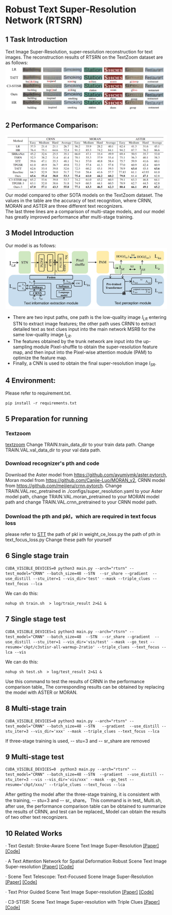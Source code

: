 # Robust Text Super-Resolution Network (RTSRN)



## 1 Task Introduction

Text Image Super-Resolution, super-resolution reconstruction for text images. The reconstruction results of RTSRN on the TextZoom dataset are as follows:
![visualization](./pic/visualization.jpg)
## 2 Performance Comparison:

![main table](./pic/main_table.png)
Our model compared to other SOTA models on the TextZoom dataset. The values in the table are the accuracy of text recognition, where CRNN, MORAN and ASTER are three different text recognizers.
<br>
The last three lines are a comparison of multi-stage models, and our model has greatly improved performance after multi-stage training.
## 3 Model Introduction

Our model is as follows:
![visualization](./pic/architecture.jpg)

- There are two input paths, one path is the low-quality image $I_{LR}$ entering STN to extract image features; the other path uses CRNN to extract detailed text as text clues input into the main network MSRB for the same low-quality image $I_{LR}$.
- The features obtained by the trunk network are input into the up-sampling module Pixel-shuffle to obtain the super-resolution feature map, and then input into the Pixel-wise attention module (PAM) to optimize the feature map.
- Finally, a CNN is used to obtain the final super-resolution image $I_{SR}$.
## 4 Environment:

Please refer to requirement.txt.

```
pip install -r requirements.txt
```

## 5 Preparation for running

### Textzoom


[textzoom](https://drive.google.com/drive/folders/1WRVy-fC_KrembPkaI68uqQ9wyaptibMh)
Change TRAIN.train_data_dir to your train data path. Change TRAIN.VAL.val_data_dir to your val data path.


### Download recognizer's pth and code

Download the Aster model from https://github.com/ayumiymk/aster.pytorch, Moran model from https://github.com/Canjie-Luo/MORAN_v2, CRNN model from https://github.com/meijieru/crnn.pytorch.
Change TRAIN.VAL.rec_pretrained in ./configs/super_resolution.yaml to your Aster model path, change TRAIN.VAL.moran_pretrained to your MORAN model path and change TRAIN.VAL.crnn_pretrained to your CRNN model path.
### Download the pth and pkl，which are required in text focus loss
please refer to  [STT](https://github.com/FudanVI/FudanOCR/tree/main/scene-text-telescope)
the path of pkl in weight_ce_loss.py       the path of pth in text_focus_loss.py 
Change these path  for yourself

## 6 Single stage train


```
CUDA_VISIBLE_DEVICES=0 python3 main.py --arch="rtsrn" --test_model="CRNN" --batch_size=48 --STN  --sr_share --gradient  --use_distill --stu_iter=1 --vis_dir='test' --mask --triple_clues --text_focus --lca
```
We can do this:


```
nohup sh train.sh  > log/train_result 2>&1 &
```

## 7 Single stage test



```
CUDA_VISIBLE_DEVICES=1 python3 main.py --arch="rtsrn" --test_model="CRNN" --batch_size=48  --STN  --sr_share --gradient  --use_distill --stu_iter=1 --vis_dir='vis/test' --mask --go_test --resume='ckpt/c3stisr-all-warmup-2ratio' --triple_clues --text_focus --lca --vis
```
We can do this:

```
nohup sh test.sh  > log/test_result 2>&1 &
```
Use this command to test the results of CRNN in the performance comparison table_ The corresponding results can be obtained by replacing the model with ASTER or MORAN.




## 8 Multi-stage train



```
CUDA_VISIBLE_DEVICES=0 python3 main.py --arch="rtsrn" --test_model="CRNN" --batch_size=48 --STN   --gradient  --use_distill --stu_iter=3 --vis_dir='xxx' --mask --triple_clues --text_focus --lca
```

If three-stage training is used, -- stu=3 and -- sr_share are removed <br>



## 9 Multi-stage test

```
CUDA_VISIBLE_DEVICES=0  python3 main.py --arch="rtsrn" --test_model="CRNN" --batch_size=48 --STN  --gradient  --use_distill --stu_iter=3 --vis --vis_dir='vis/xxx' --mask --go_test --resume='ckpt/xxx/' --triple_clues --text_focus --lca
```
After getting the model after the three-stage training, it is consistent with the training, -- stu=3 and -- sr_ share。
This command is in test_ Multi.sh, after use, the performance comparison table can be obtained to summarize the results of CRNN, and test can be replaced_ Model can obtain the results of two other text recognizers.

## 10 Related Works 
· Text Gestalt: Stroke-Aware Scene Text Image Super-Resolution [[Paper]](https://arxiv.org/pdf/2112.08171.pdf) [[Code]](https://github.com/FudanVI/FudanOCR)

· A Text Attention Network for Spatial Deformation Robust Scene Text Image Super-resolution [[Paper]](https://arxiv.org/pdf/2203.09388.pdf) [[Code]](https://github.com/mjq11302010044/TATT)

· Scene Text Telescope: Text-Focused Scene Image Super-Resolution [[Paper]](https://openaccess.thecvf.com/content/CVPR2021/papers/Chen_Scene_Text_Telescope_Text-Focused_Scene_Image_Super-Resolution_CVPR_2021_paper.pdf) [[Code]](https://github.com/FudanVI/FudanOCR)

· Text Prior Guided Scene Text Image Super-resolution [[Paper]](https://arxiv.org/pdf/2106.15368.pdf) [[Code]](https://github.com/mjq11302010044/TPGSR)

· C3-STISR: Scene Text Image Super-resolution with Triple Clues [[Paper]](https://arxiv.org/pdf/2204.14044.pdf) [[Code]](https://github.com/zhaominyiz/C3-STISR)

